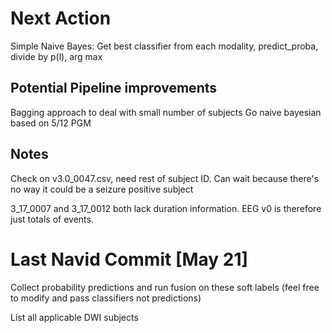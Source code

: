 # Next Action
Simple Naive Bayes:
    Get best classifier from each modality, predict_proba, divide by p(l), arg max
## Potential Pipeline improvements

Bagging approach to deal with small number of subjects
Go naive bayesian based on 5/12 PGM

## Notes

Check on v3.0_0047.csv, need rest of subject ID. Can wait because there's no way it could be a seizure positive subject

3_17_0007 and 3_17_0012 both lack duration information. EEG v0 is therefore just totals of events. 

# Last Navid Commit [May 21]
Collect probability predictions and run fusion on these soft labels (feel free to modify and pass classifiers not predictions)

List all applicable DWI subjects
